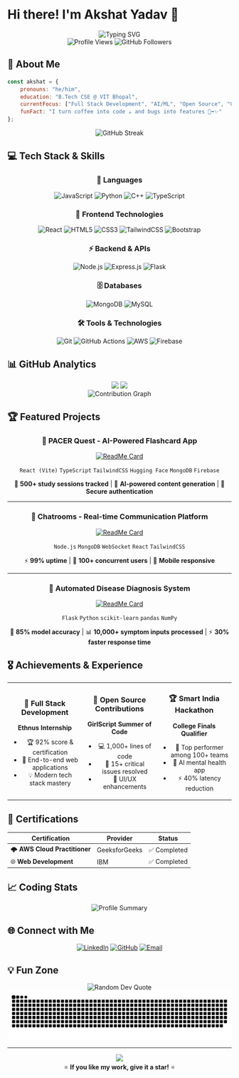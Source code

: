 # Hi there! I'm Akshat Yadav 👋

<div align="center">
  <img src="https://readme-typing-svg.demolab.com?font=Fira+Code&size=28&duration=3000&pause=1000&color=36BCF7FF&center=true&vCenter=true&width=600&lines=Full+Stack+Developer;AI+%26+ML+Enthusiast;Open+Source+Contributor;Problem+Solver" alt="Typing SVG" />
</div>

<div align="center">
  <img src="https://komarev.com/ghpvc/?username=akshatyadav31&color=blueviolet&style=for-the-badge&label=PROFILE+VIEWS" alt="Profile Views" />
  <img src="https://img.shields.io/github/followers/akshatyadav31?color=blue&style=for-the-badge&logo=github" alt="GitHub Followers" />
</div>

## 🚀 About Me

```javascript
const akshat = {
    pronouns: "he/him",
    education: "B.Tech CSE @ VIT Bhopal",
    currentFocus: ["Full Stack Development", "AI/ML", "Open Source", "Gen AI"],
    funFact: "I turn coffee into code ☕ and bugs into features 🐛➡️✨"
};
```

<div align="center">
  <img src="https://github-readme-streak-stats.herokuapp.com/?user=akshatyadav31&theme=radical&hide_border=true" alt="GitHub Streak" />
</div>

## 💻 Tech Stack & Skills

<div align="center">

### 🎯 Languages
![JavaScript](https://img.shields.io/badge/JavaScript-F7DF1E?style=for-the-badge&logo=javascript&logoColor=black)
![Python](https://img.shields.io/badge/Python-3776AB?style=for-the-badge&logo=python&logoColor=white)
![C++](https://img.shields.io/badge/C++-00599C?style=for-the-badge&logo=cplusplus&logoColor=white)
![TypeScript](https://img.shields.io/badge/TypeScript-007ACC?style=for-the-badge&logo=typescript&logoColor=white)

### 🎨 Frontend Technologies
![React](https://img.shields.io/badge/React-20232A?style=for-the-badge&logo=react&logoColor=61DAFB)
![HTML5](https://img.shields.io/badge/HTML5-E34F26?style=for-the-badge&logo=html5&logoColor=white)
![CSS3](https://img.shields.io/badge/CSS3-1572B6?style=for-the-badge&logo=css3&logoColor=white)
![TailwindCSS](https://img.shields.io/badge/Tailwind_CSS-38B2AC?style=for-the-badge&logo=tailwind-css&logoColor=white)
![Bootstrap](https://img.shields.io/badge/Bootstrap-563D7C?style=for-the-badge&logo=bootstrap&logoColor=white)

### ⚡ Backend & APIs
![Node.js](https://img.shields.io/badge/Node.js-43853D?style=for-the-badge&logo=node.js&logoColor=white)
![Express.js](https://img.shields.io/badge/Express.js-404D59?style=for-the-badge)
![Flask](https://img.shields.io/badge/Flask-000000?style=for-the-badge&logo=flask&logoColor=white)

### 🗄️ Databases
![MongoDB](https://img.shields.io/badge/MongoDB-4EA94B?style=for-the-badge&logo=mongodb&logoColor=white)
![MySQL](https://img.shields.io/badge/MySQL-00000F?style=for-the-badge&logo=mysql&logoColor=white)

### 🛠️ Tools & Technologies
![Git](https://img.shields.io/badge/Git-F05032?style=for-the-badge&logo=git&logoColor=white)
![GitHub Actions](https://img.shields.io/badge/GitHub_Actions-2088FF?style=for-the-badge&logo=github-actions&logoColor=white)
![AWS](https://img.shields.io/badge/AWS-232F3E?style=for-the-badge&logo=amazon-aws&logoColor=white)
![Firebase](https://img.shields.io/badge/Firebase-039BE5?style=for-the-badge&logo=Firebase&logoColor=white)

</div>

## 📊 GitHub Analytics

<div align="center">
  <img height="180em" src="https://github-readme-stats.vercel.app/api?username=akshatyadav31&show_icons=true&theme=radical&include_all_commits=true&count_private=true&hide_border=true"/>
  <img height="180em" src="https://github-readme-stats.vercel.app/api/top-langs/?username=akshatyadav31&layout=compact&langs_count=8&theme=radical&hide_border=true"/>
</div>

<div align="center">
  <img src="https://github-readme-activity-graph.vercel.app/graph?username=akshatyadav31&theme=react-dark&hide_border=true" alt="Contribution Graph" />
</div>

## 🏆 Featured Projects

<div align="center">

### 🧠 PACER Quest - AI-Powered Flashcard App
[![ReadMe Card](https://github-readme-stats.vercel.app/api/pin/?username=akshatyadav31&repo=pacer-quest&theme=radical&hide_border=true)](https://github.com/akshatyadav31/pacer-quest)

`React (Vite)` `TypeScript` `TailwindCSS` `Hugging Face` `MongoDB` `Firebase`

🎯 **500+ study sessions tracked** | 🤖 **AI-powered content generation** | 🔐 **Secure authentication**

---

### 💬 Chatrooms - Real-time Communication Platform
[![ReadMe Card](https://github-readme-stats.vercel.app/api/pin/?username=akshatyadav31&repo=chatrooms&theme=radical&hide_border=true)](https://github.com/akshatyadav31/chatrooms)

`Node.js` `MongoDB` `WebSocket` `React` `TailwindCSS`

⚡ **99% uptime** | 👥 **100+ concurrent users** | 📱 **Mobile responsive**

---

### 🏥 Automated Disease Diagnosis System
[![ReadMe Card](https://github-readme-stats.vercel.app/api/pin/?username=akshatyadav31&repo=disease-diagnosis&theme=radical&hide_border=true)](https://github.com/akshatyadav31/disease-diagnosis)

`Flask` `Python` `scikit-learn` `pandas` `NumPy`

🎯 **85% model accuracy** | 📊 **10,000+ symptom inputs processed** | ⚡ **30% faster response time**

</div>

## 🎖️ Achievements & Experience

<table align="center">
<tr>
<td align="center" width="33%">

### 💼 Full Stack Development
**Ethnus Internship**
- 🏆 92% score & certification
- 🚀 End-to-end web applications
- 💡 Modern tech stack mastery

</td>
<td align="center" width="33%">

### 🌟 Open Source Contributions
**GirlScript Summer of Code**
- 💻 1,000+ lines of code
- 🔧 15+ critical issues resolved
- 🎨 UI/UX enhancements

</td>
<td align="center" width="33%">

### 🏆 Smart India Hackathon
**College Finals Qualifier**
- 🥇 Top performer among 100+ teams
- 🧠 AI mental health app
- ⚡ 40% latency reduction

</td>
</tr>
</table>

## 📜 Certifications

<div align="center">

| Certification | Provider | Status |
|---------------|----------|--------|
| 🌩️ **AWS Cloud Practitioner** | GeeksforGeeks | ✅ Completed |
| 🌐 **Web Development** | IBM | ✅ Completed |

</div>

## 📈 Coding Stats

<div align="center">
  <img src="https://github-profile-summary-cards.vercel.app/api/cards/profile-details?username=akshatyadav31&theme=radical" alt="Profile Summary" />
</div>

## 🌐 Connect with Me

<div align="center">
  
[![LinkedIn](https://img.shields.io/badge/LinkedIn-0077B5?style=for-the-badge&logo=linkedin&logoColor=white)](https://www.linkedin.com/in/akshatyadav31)
[![GitHub](https://img.shields.io/badge/GitHub-100000?style=for-the-badge&logo=github&logoColor=white)](https://github.com/akshatyadav31)
[![Email](https://img.shields.io/badge/Email-D14836?style=for-the-badge&logo=gmail&logoColor=white)](mailto:yadav31ak@gmail.com)

</div>

## 💡 Fun Zone

<div align="center">
  <img src="https://quotes-github-readme.vercel.app/api?type=horizontal&theme=radical" alt="Random Dev Quote" />
</div>

<div align="center">
  <img src="https://raw.githubusercontent.com/Platane/snk/output/github-contribution-grid-snake.svg" alt="Snake animation" />
</div>

---

<div align="center">
  <img src="https://capsule-render.vercel.app/api?type=waving&color=gradient&height=100&section=footer&text=Thanks%20for%20visiting!&fontSize=16&fontAlignY=65&desc=Let's%20build%20something%20amazing%20together!&descAlignY=51&descAlign=62" />
</div>

<div align="center">
  ⭐ <strong>If you like my work, give it a star!</strong> ⭐
</div>
